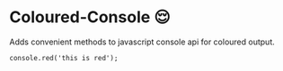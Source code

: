 Coloured-Console :relieved:
================

Adds convenient methods to javascript console api for coloured output.

`console.red('this is red');`
